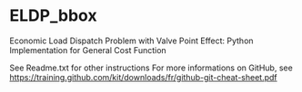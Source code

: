 # ELDP_bbox
Economic Load Dispatch Problem with Valve Point Effect: Python Implementation for General Cost Function

See Readme.txt for other instructions
For more informations on GitHub, see https://training.github.com/kit/downloads/fr/github-git-cheat-sheet.pdf
